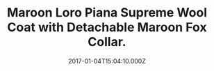 ---
title: Maroon Loro Piana Supreme Wool Coat with Detachable Maroon Fox Collar.
date: 2017-01-04T15:04:10.000Z
price: 0
sales_price: 
categories: ["Coat"]
image: ["/img/uploads/2017/01/DSC08264.jpg"]
---